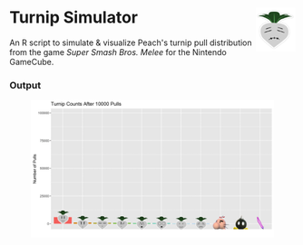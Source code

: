 # Turnip Simulator <img src='images/stitch_face.png' align='right' width=70px>

An R script to simulate & visualize Peach's turnip pull distribution from the game *Super Smash Bros. Melee* for the Nintendo GameCube.

### Output

<p align='center'>
  <img src='turnip_pull.gif' width=85%>
</p>

